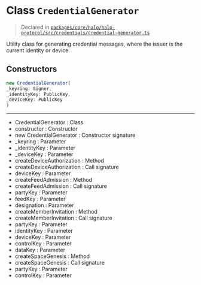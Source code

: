 # Class `CredentialGenerator`
> Declared in [`packages/core/halo/halo-protocol/src/credentials/credential-generator.ts`](https://github.com/dxos/protocols/blob/main/packages/core/halo/halo-protocol/src/credentials/credential-generator.ts#L16)

Utility class for generating credential messages, where the issuer is the current identity or device.

## Constructors
```ts
new CredentialGenerator(
_keyring: Signer,
_identityKey: PublicKey,
_deviceKey: PublicKey
)
```

---
- CredentialGenerator : Class
- constructor : Constructor
- new CredentialGenerator : Constructor signature
- _keyring : Parameter
- _identityKey : Parameter
- _deviceKey : Parameter
- createDeviceAuthorization : Method
- createDeviceAuthorization : Call signature
- deviceKey : Parameter
- createFeedAdmission : Method
- createFeedAdmission : Call signature
- partyKey : Parameter
- feedKey : Parameter
- designation : Parameter
- createMemberInvitation : Method
- createMemberInvitation : Call signature
- partyKey : Parameter
- identityKey : Parameter
- deviceKey : Parameter
- controlKey : Parameter
- dataKey : Parameter
- createSpaceGenesis : Method
- createSpaceGenesis : Call signature
- partyKey : Parameter
- controlKey : Parameter
